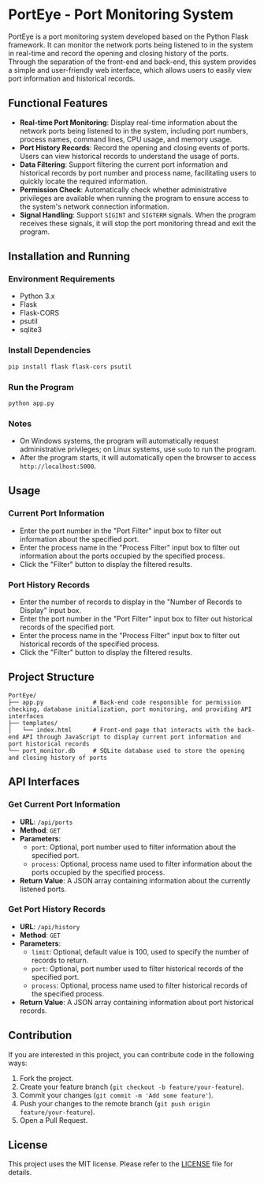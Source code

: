 # PortEye - Port Monitoring System

PortEye is a port monitoring system developed based on the Python Flask framework. It can monitor the network ports being listened to in the system in real-time and record the opening and closing history of the ports. Through the separation of the front-end and back-end, this system provides a simple and user-friendly web interface, which allows users to easily view port information and historical records.

## Functional Features
- **Real-time Port Monitoring**: Display real-time information about the network ports being listened to in the system, including port numbers, process names, command lines, CPU usage, and memory usage.
- **Port History Records**: Record the opening and closing events of ports. Users can view historical records to understand the usage of ports.
- **Data Filtering**: Support filtering the current port information and historical records by port number and process name, facilitating users to quickly locate the required information.
- **Permission Check**: Automatically check whether administrative privileges are available when running the program to ensure access to the system's network connection information.
- **Signal Handling**: Support `SIGINT` and `SIGTERM` signals. When the program receives these signals, it will stop the port monitoring thread and exit the program.

## Installation and Running

### Environment Requirements
- Python 3.x
- Flask
- Flask-CORS
- psutil
- sqlite3

### Install Dependencies
```bash
pip install flask flask-cors psutil
```

### Run the Program
```bash
python app.py
```

### Notes
- On Windows systems, the program will automatically request administrative privileges; on Linux systems, use `sudo` to run the program.
- After the program starts, it will automatically open the browser to access `http://localhost:5000`.

## Usage

### Current Port Information
- Enter the port number in the "Port Filter" input box to filter out information about the specified port.
- Enter the process name in the "Process Filter" input box to filter out information about the ports occupied by the specified process.
- Click the "Filter" button to display the filtered results.

### Port History Records
- Enter the number of records to display in the "Number of Records to Display" input box.
- Enter the port number in the "Port Filter" input box to filter out historical records of the specified port.
- Enter the process name in the "Process Filter" input box to filter out historical records of the specified process.
- Click the "Filter" button to display the filtered results.

## Project Structure
```
PortEye/
├── app.py              # Back-end code responsible for permission checking, database initialization, port monitoring, and providing API interfaces
├── templates/
│   └── index.html      # Front-end page that interacts with the back-end API through JavaScript to display current port information and port historical records
└── port_monitor.db     # SQLite database used to store the opening and closing history of ports
```

## API Interfaces

### Get Current Port Information
- **URL**: `/api/ports`
- **Method**: `GET`
- **Parameters**:
  - `port`: Optional, port number used to filter information about the specified port.
  - `process`: Optional, process name used to filter information about the ports occupied by the specified process.
- **Return Value**: A JSON array containing information about the currently listened ports.

### Get Port History Records
- **URL**: `/api/history`
- **Method**: `GET`
- **Parameters**:
  - `limit`: Optional, default value is 100, used to specify the number of records to return.
  - `port`: Optional, port number used to filter historical records of the specified port.
  - `process`: Optional, process name used to filter historical records of the specified process.
- **Return Value**: A JSON array containing information about port historical records.

## Contribution
If you are interested in this project, you can contribute code in the following ways:
1. Fork the project.
2. Create your feature branch (`git checkout -b feature/your-feature`).
3. Commit your changes (`git commit -m 'Add some feature'`).
4. Push your changes to the remote branch (`git push origin feature/your-feature`).
5. Open a Pull Request.

## License
This project uses the MIT license. Please refer to the [LICENSE](LICENSE) file for details.